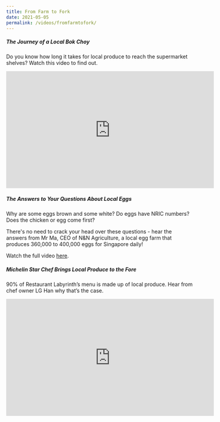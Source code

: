 ```yaml
---
title: From Farm to Fork
date: 2021-05-05
permalink: /videos/fromfarmtofork/
---
```

##### The Journey of a Local Bok Choy

Do you know how long it takes for local produce to reach the supermarket shelves? Watch this video to find out. 

<iframe width="560" height="315" src="https://www.youtube.com/embed/Q3z1-dypOfU" title="YouTube video player" frameborder="0" allow="accelerometer; autoplay; clipboard-write; encrypted-media; gyroscope; picture-in-picture" allowfullscreen></iframe>

##### The Answers to Your Questions About Local Eggs

Why are some eggs brown and some white? Do eggs have NRIC numbers? Does the chicken  or egg come first?

There's no need  to crack your head over these questions - hear the answers from Mr Ma, CEO of N&N Agriculture, a local egg farm that produces 360,000 to 400,000 eggs for Singapore daily!

Watch the full video [here](https://www.facebook.com/watch/?v=307941820930632).

##### Michelin Star Chef Brings Local Produce to the Fore

90% of Restaurant Labyrinth’s menu is made up of local produce. Hear from chef owner LG Han why that’s the case.

<iframe width="560" height="315" src="https://www.youtube.com/embed/zQMveIaWlUw" title="YouTube video player" frameborder="0" allow="accelerometer; autoplay; clipboard-write; encrypted-media; gyroscope; picture-in-picture" allowfullscreen></iframe>